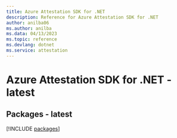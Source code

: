 ```yaml
---
title: Azure Attestation SDK for .NET
description: Reference for Azure Attestation SDK for .NET
author: anilba06
ms.author: anilba
ms.data: 04/13/2023
ms.topic: reference
ms.devlang: dotnet
ms.service: attestation
---
```

# Azure Attestation SDK for .NET - latest
## Packages - latest
[!INCLUDE [packages](attestation-index.md)]